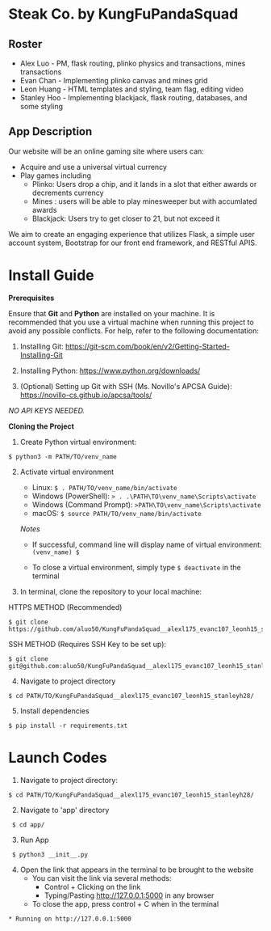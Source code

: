 # Steak Co. by KungFuPandaSquad
## Roster
* Alex Luo - PM, flask routing, plinko physics and transactions, mines transactions
* Evan Chan - Implementing plinko canvas and mines grid
* Leon Huang - HTML templates and styling, team flag, editing video
* Stanley Hoo - Implementing blackjack, flask routing, databases, and some styling

## App Description
Our website will be an online gaming site where users can:
 * Acquire and use a universal virtual currency 
 * Play games including 
    * Plinko: Users drop a chip, and it lands in a slot that either awards or decrements currency 
    * Mines : users will be able to play minesweeper but with accumlated awards
    * Blackjack: Users try to get closer to 21, but not exceed it

We aim to create an engaging experience that utilizes Flask, a simple user account system, Bootstrap for our front end framework, and RESTful APIS. 

# Install Guide

**Prerequisites**

Ensure that **Git** and **Python** are installed on your machine. It is recommended that you use a virtual machine when running this project to avoid any possible conflicts. For help, refer to the following documentation:
   1. Installing Git: https://git-scm.com/book/en/v2/Getting-Started-Installing-Git 
   2. Installing Python: https://www.python.org/downloads/ 

   3. (Optional) Setting up Git with SSH (Ms. Novillo's APCSA Guide): https://novillo-cs.github.io/apcsa/tools/ 
         
*NO API KEYS NEEDED.*

**Cloning the Project**
1. Create Python virtual environment:

```
$ python3 -m PATH/TO/venv_name
```

2. Activate virtual environment 

   - Linux: `$ . PATH/TO/venv_name/bin/activate`
   - Windows (PowerShell): `> . .\PATH\TO\venv_name\Scripts\activate`
   - Windows (Command Prompt): `>PATH\TO\venv_name\Scripts\activate`
   - macOS: `$ source PATH/TO/venv_name/bin/activate`

   *Notes*

   - If successful, command line will display name of virtual environment: `(venv_name) $ `

   - To close a virtual environment, simply type `$ deactivate` in the terminal


3. In terminal, clone the repository to your local machine: 

HTTPS METHOD (Recommended)

```
$ git clone https://github.com/aluo50/KungFuPandaSquad__alexl175_evanc107_leonh15_stanleyh28.git     
```

SSH METHOD (Requires SSH Key to be set up):

```
$ git clone git@github.com:aluo50/KungFuPandaSquad__alexl175_evanc107_leonh15_stanleyh28.git
```

4. Navigate to project directory

```
$ cd PATH/TO/KungFuPandaSquad__alexl175_evanc107_leonh15_stanleyh28/
```

5. Install dependencies

```
$ pip install -r requirements.txt
```
        
# Launch Codes

1. Navigate to project directory:

```
$ cd PATH/TO/KungFuPandaSquad__alexl175_evanc107_leonh15_stanleyh28/
```
 
2. Navigate to 'app' directory

```
 $ cd app/
```

3. Run App

```
 $ python3 __init__.py
```
4. Open the link that appears in the terminal to be brought to the website
    - You can visit the link via several methods:
        - Control + Clicking on the link
        - Typing/Pasting http://127.0.0.1:5000 in any browser
    - To close the app, press control + C when in the terminal

```    
* Running on http://127.0.0.1:5000
``` 
